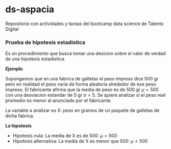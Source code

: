 # ds-aspacia
Repositorio con actividades y tareas del bootcamp data science de Talento Digital

### Prueba de hipotesis estadistica 

Es un procedimiento que busca tomar una desicion sobre el valor de verdad de una hipotesis estadistica.

**Ejemplo**

Supongamos que en una fabrica de galletas el peso impreso dice 500 gr pero en realidad el peso varia de forma aleatoria alrededor de ese peso impreso.
El fabricante afirma que la media de peso es de 500 gr $\mu=500$ con una desviacion estandar de 5 gr $\sigma=5$. Se quiere analizar si el peso real promedio es menor al anunciado por el fabricante.

La variable a analizar es X: peso en gramos de un paquete de galletas de dicha fabrica.

**La hipotesis**

- Hipotesis nula: La media de X es de 500: $\mu=500$
- Hipotesis alternativa: La media de X es menor que 500: $\mu<500$
